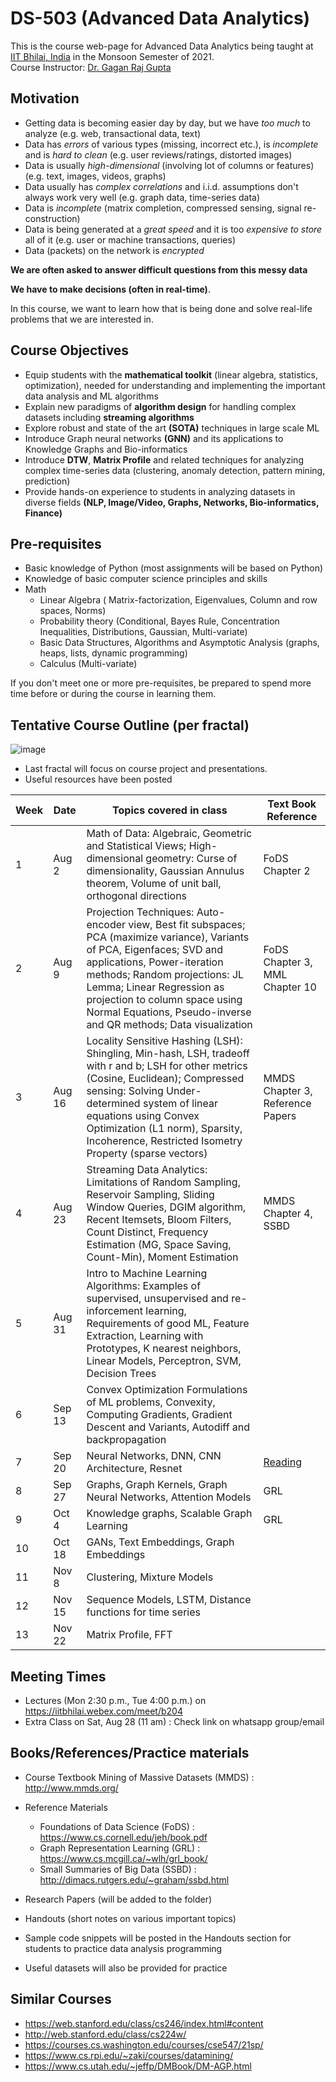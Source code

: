 # DS-503 (Advanced Data Analytics)

This is the course web-page for Advanced Data Analytics being taught at [IIT Bhilai, India](https://www.iitbhilai.ac.in/index.php) in the Monsoon Semester of 2021.
<br> Course Instructor: [Dr. Gagan Raj Gupta ](https://www.iitbhilai.ac.in/index.php?pid=gagan)

Motivation
----------

* Getting data is becoming easier day by day, but we have _too much_ to analyze (e.g. web, transactional data, text)
* Data has _errors_ of various types (missing, incorrect etc.), is _incomplete_ and is _hard to clean_ (e.g. user reviews/ratings, distorted images) 
* Data is usually _high-dimensional_ (involving lot of columns or features) (e.g. text, images, videos, graphs)
* Data usually has _complex correlations_ and i.i.d. assumptions don't always work very well (e.g. graph data, time-series data) 
* Data is _incomplete_ (matrix completion, compressed sensing, signal re-construction)
* Data is being generated at a _great speed_ and it is too _expensive to store_ all of it (e.g. user or machine transactions, queries)
* Data (packets) on the network is _encrypted_ 

__We are often asked to answer difficult questions from this messy data__

__We have to make decisions (often in real-time)__. 

In this course, we want to learn how that is being done and solve real-life problems that we are interested in.

Course Objectives
-----------------

* Equip students with the __mathematical toolkit__ (linear algebra, statistics, optimization), needed for understanding and implementing the important data analysis and ML algorithms
* Explain new paradigms of __algorithm design__ for handling complex datasets including __streaming algorithms__
* Explore robust and state of the art __(SOTA)__ techniques in large scale ML
* Introduce Graph neural networks __(GNN)__ and its applications to Knowledge Graphs and Bio-informatics
* Introduce __DTW__, __Matrix Profile__ and related techniques for analyzing complex time-series data (clustering, anomaly detection, pattern mining, prediction)
* Provide hands-on experience to students in analyzing datasets in diverse fields __(NLP, Image/Video, Graphs, Networks, Bio-informatics, Finance)__


Pre-requisites
--------------
* Basic knowledge of Python (most assignments will be based on Python)
* Knowledge of basic computer science principles and skills
* Math
  * Linear Algebra ( Matrix-factorization, Eigenvalues, Column and row spaces, Norms)
  * Probability theory (Conditional, Bayes Rule, Concentration Inequalities, Distributions, Gaussian, Multi-variate) 
  * Basic Data Structures, Algorithms and Asymptotic Analysis (graphs, heaps, lists, dynamic programming)
  * Calculus (Multi-variate)
  
If you don't meet one or more pre-requisites, be prepared to spend more time before or during the course in learning them.

Tentative Course Outline (per fractal)
--------------------------------------
![image](https://user-images.githubusercontent.com/79624301/125885925-07826a96-29d8-4833-aeb5-79bb29330acc.png)
* Last fractal will focus on course project and presentations.
* Useful resources have been posted 

| Week | Date| Topics covered in class | Text Book Reference |
| --- | ----| ---- | ---- |
|1| Aug 2| Math of Data: Algebraic, Geometric and Statistical Views; High-dimensional geometry: Curse of dimensionality, Gaussian Annulus theorem, Volume of unit ball, orthogonal directions| FoDS Chapter 2|
|2| Aug 9 | Projection Techniques: Auto-encoder view, Best fit subspaces; PCA (maximize variance), Variants of PCA, Eigenfaces; SVD and applications, Power-iteration methods; Random projections: JL Lemma; Linear Regression as projection to column space using Normal Equations, Pseudo-inverse and QR methods; Data visualization| FoDS Chapter 3, MML Chapter 10|
|3| Aug 16|Locality Sensitive Hashing (LSH): Shingling, Min-hash, LSH, tradeoff with r and b; LSH for other metrics (Cosine, Euclidean); Compressed sensing: Solving Under-determined system of linear equations using Convex Optimization (L1 norm), Sparsity, Incoherence, Restricted Isometry Property (sparse vectors)| MMDS Chapter 3, Reference Papers |
|4| Aug 23|Streaming Data Analytics: Limitations of Random Sampling, Reservoir Sampling, Sliding Window Queries, DGIM algorithm, Recent Itemsets, Bloom Filters, Count Distinct, Frequency Estimation (MG, Space Saving, Count-Min), Moment Estimation |MMDS Chapter 4, SSBD|
|5| Aug 31|Intro to Machine Learning Algorithms: Examples of supervised, unsupervised and re-inforcement learning, Requirements of good ML, Feature Extraction, Learning with Prototypes, K nearest neighbors, Linear Models, Perceptron, SVM, Decision Trees  |   |
|6| Sep 13|Convex Optimization Formulations of ML problems, Convexity, Computing Gradients, Gradient Descent and Variants, Autodiff and backpropagation||
|7| Sep 20|Neural Networks, DNN, CNN Architecture, Resnet |[Reading](https://towardsdatascience.com/illustrated-10-cnn-architectures-95d78ace614d) |
|8| Sep 27|Graphs, Graph Kernels, Graph Neural Networks, Attention Models|GRL|
|9| Oct 4|Knowledge graphs, Scalable Graph Learning|GRL|
|10| Oct 18|GANs, Text Embeddings, Graph Embeddings||
|11| Nov 8|Clustering, Mixture Models||
|12| Nov 15|Sequence Models, LSTM, Distance functions for time series||
|13| Nov 22|Matrix Profile, FFT||

Meeting Times
-------------
* Lectures (Mon 2:30 p.m., Tue 4:00 p.m.) on https://iitbhilai.webex.com/meet/b204
* Extra Class on Sat, Aug 28 (11 am) : Check link on whatsapp group/email 

Books/References/Practice materials
-----------------------------------
* Course Textbook
  Mining of Massive Datasets (MMDS) : http://www.mmds.org/
  
* Reference Materials
  * Foundations of Data Science (FoDS) : https://www.cs.cornell.edu/jeh/book.pdf
  * Graph Representation Learning (GRL) : https://www.cs.mcgill.ca/~wlh/grl_book/
  * Small Summaries of Big Data (SSBD) : http://dimacs.rutgers.edu/~graham/ssbd.html
    
* Research Papers (will be added to the folder)
* Handouts (short notes on various important topics)
* Sample code snippets will be posted in the Handouts section for students to practice data analysis programming
* Useful datasets will also be provided for practice

Similar Courses
----------------
* https://web.stanford.edu/class/cs246/index.html#content
* http://web.stanford.edu/class/cs224w/
* https://courses.cs.washington.edu/courses/cse547/21sp/
* https://www.cs.rpi.edu/~zaki/courses/datamining/
* https://www.cs.utah.edu/~jeffp/DMBook/DM-AGP.html
